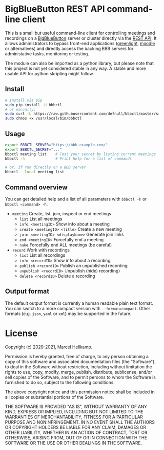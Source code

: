 # BigBlueButton REST API command-line client

This is a small but useful command-line client for controlling meetings and recordings on a [BigBlueButton](https://docs.bigbluebutton.org/) server or cluster directly via the [REST API](https://docs.bigbluebutton.org/dev/api.html). It allows administrators to bypass front-end applications ([greenlight](https://github.com/bigbluebutton/greenlight), [moodle](https://moodle.com/certified-integrations/bigbluebutton/) or alternatives) and directly access the backing BBB servers for administative tasks, monitoring or testing.

The module can also be imported as a python library, but please note that this project is not yet considered stable in any way. A stable and more usable API for python skripting might follow.

## Install

```sh
# Install via pip
sudo pip install -U bbbctl
# or manually:
sudo curl -L https://raw.githubusercontent.com/defnull/bbbctl/master/src/bbbctl.py -o /usr/local/bin/bbbctl
sudo chmos +x /usr/local/bin/bbbctl
```

## Usage

```sh
export BBBCTL_SERVER="https://bbb.example.com/"
export BBBCTL_SECRET="..."
bbbctl meeting list    # Test your secret by listing current meetings
bbbctl -h              # Print help for a list of commands

# or, if run directly on a BBB server
bbbctl --local meeting list
```

## Command overview

You can get detailed help and a list of all parameters with `bbbctl -h` or `bbbctl <command> -h`.

- `meeting` Create, list, join, inspect or end meetings
  - `list` List all meetings
  - `info <meetingID>` Show info about a meeting
  - `create <meetingID> <title>` Create a new meeting
  - `join <meetingID> <displayName>` Generate join links
  - `end <meetingID>` Forcefully end a meeting
  - `nuke` Forcefully end ALL meetings (be careful)
- `record` Work with recordings
  - `list` List all recordings
  - `info <recordID>` Show info about a recording
  - `publish <recordID>` Publish an unpublished recording
  - `unpublish <recordID>` Unpublish (hide) recording)
  - `delete <recordID>` Delete a recording

## Output format

The default output format is currently a human readable plain text format. You can switch to a more compact version with `--format=compact`. Other formats (e.g. `json`, `yaml` or `xml`) may be supported in the future.

# License

Copyright (c) 2020-2021, Marcel Hellkamp.

Permission is hereby granted, free of charge, to any person obtaining a copy
of this software and associated documentation files (the "Software"), to deal
in the Software without restriction, including without limitation the rights
to use, copy, modify, merge, publish, distribute, sublicense, and/or sell
copies of the Software, and to permit persons to whom the Software is
furnished to do so, subject to the following conditions:

The above copyright notice and this permission notice shall be included in
all copies or substantial portions of the Software.

THE SOFTWARE IS PROVIDED "AS IS", WITHOUT WARRANTY OF ANY KIND, EXPRESS OR
IMPLIED, INCLUDING BUT NOT LIMITED TO THE WARRANTIES OF MERCHANTABILITY,
FITNESS FOR A PARTICULAR PURPOSE AND NONINFRINGEMENT. IN NO EVENT SHALL THE
AUTHORS OR COPYRIGHT HOLDERS BE LIABLE FOR ANY CLAIM, DAMAGES OR OTHER
LIABILITY, WHETHER IN AN ACTION OF CONTRACT, TORT OR OTHERWISE, ARISING FROM,
OUT OF OR IN CONNECTION WITH THE SOFTWARE OR THE USE OR OTHER DEALINGS IN
THE SOFTWARE.
